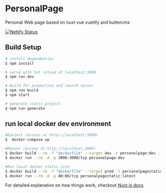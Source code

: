 # PersonalPage

Personal Web page based on nuxt vue vuetify and buttercms

[![Netlify Status](https://api.netlify.com/api/v1/badges/2c7938b1-98da-4f3e-89b2-278a11c06e23/deploy-status)](https://app.netlify.com/sites/eager-noyce-b8f0dd/deploys)

## Build Setup

``` bash
# install dependencies
$ npm install

# serve with hot reload at localhost:3000
$ npm run dev

# build for production and launch server
$ npm run build
$ npm start

# generate static project
$ npm run generate
```

## run local docker dev environment

``` bash
#Easiest (access at http://localhost:3000)
$  docker-compose up
```

``` bash
#Manual (access at http://localhost:3000)
$ docker build --rm -f "dockerfile" --target dev -t personalpage:dev .
$ docker run --rm -d -p 3000:3000/tcp personalpage:dev
```

``` bash
#Run local docker static site
$ docker build --rm -f "dockerfile" --target prod -t personalpagestatic:latest .
$ docker run --rm -d -p 80:80/tcp personalpagestatic:latest
```

For detailed explanation on how things work, checkout [Nuxt.js docs](https://nuxtjs.org).
